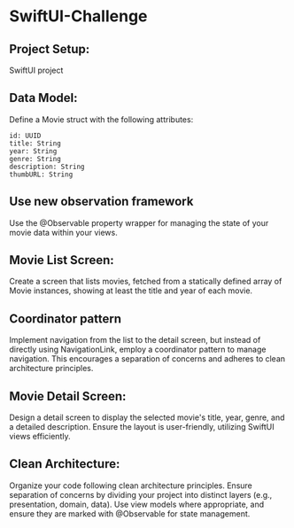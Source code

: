 # SwiftUI-Challenge

## Project Setup:

SwiftUI project

## Data Model:

Define a Movie struct with the following attributes:

    id: UUID
    title: String
    year: String
    genre: String
    description: String
    thumbURL: String

## Use new observation framework
Use the @Observable property wrapper for managing the state of your movie data within your views.

## Movie List Screen:
Create a screen that lists movies, fetched from a statically defined array of Movie instances, showing at least the title and year of each movie.

## Coordinator pattern
Implement navigation from the list to the detail screen, but instead of directly using NavigationLink, employ a coordinator pattern to manage navigation. This encourages a separation of concerns and adheres to clean architecture principles.

## Movie Detail Screen:

Design a detail screen to display the selected movie's title, year, genre, and a detailed description.
Ensure the layout is user-friendly, utilizing SwiftUI views efficiently.

## Clean Architecture:

Organize your code following clean architecture principles. Ensure separation of concerns by dividing your project into distinct layers (e.g., presentation, domain, data).
Use view models where appropriate, and ensure they are marked with @Observable for state management.

